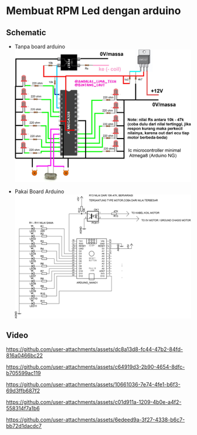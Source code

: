 # Membuat RPM Led dengan arduino


## Schematic
- Tanpa board arduino
![alt text](https://github.com/BintangLaut69/RPM-LED/blob/main/RPM%20LED.jpg?raw=true)

- Pakai Board Arduino
  ![alt text](https://github.com/BintangLaut69/RPM-LED/blob/main/rpm%20led%20arduino.jpg?raw=true)

## Video
https://github.com/user-attachments/assets/dc8a13d8-fc44-47b2-84fd-816a0466bc22

https://github.com/user-attachments/assets/c64919d3-2b90-4654-8dfc-b705599ac119

https://github.com/user-attachments/assets/10661036-7e74-4fe1-b6f3-69d3ffb687f2

https://github.com/user-attachments/assets/c01d911a-1209-4b0e-a4f2-558314f7a1b6

https://github.com/user-attachments/assets/6edeed9a-3f27-4338-b6c7-bb72d1dacdc7

